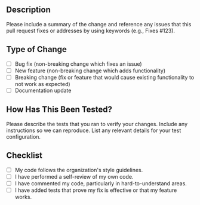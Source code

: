 ## Description

Please include a summary of the change and reference any issues that this pull request fixes or addresses by using keywords (e.g., Fixes #123).

## Type of Change

- [ ] Bug fix (non-breaking change which fixes an issue)
- [ ] New feature (non-breaking change which adds functionality)
- [ ] Breaking change (fix or feature that would cause existing functionality to not work as expected)
- [ ] Documentation update

## How Has This Been Tested?

Please describe the tests that you ran to verify your changes.
Include any instructions so we can reproduce. List any relevant details for your test configuration.

## Checklist

- [ ] My code follows the organization's style guidelines.
- [ ] I have performed a self-review of my own code.
- [ ] I have commented my code, particularly in hard-to-understand areas.
- [ ] I have added tests that prove my fix is effective or that my feature works.
